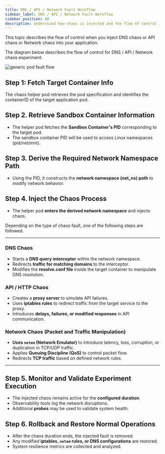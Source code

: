 ```yaml
---
title: DNS / API / Network Fault Workflow 
sidebar_label: DNS / API / Network Fault Workflow 
sidebar_position: 40
description: Understand how chaos is injected and the flow of control in DNS, API and network-related chaos experiments.
---
```


This topic describes the flow of control when you inject DNS chaos or API chaos or Network chaos into your application.

The diagram below describes the flow of control for DNS / API / Network chaos experiment. 

![generic pod fault flow](../static/how-stuff-works/network-fault-flow.png)


## Step 1: Fetch Target Container Info

The chaos helper pod retrieves the pod specification and identifies the containerID of the target application pod.

## Step 2. Retrieve Sandbox Container Information

- The helper pod fetches the **Sandbox Container's PID** corresponding to the target pod.
- The sandbox container PID will be used to access Linux namespaces (pid/net/mnt).

## Step 3. Derive the Required Network Namespace Path
- Using the PID, it constructs the **network namespace (net_ns) path** to modify network behavior.

## Step 4. Inject the Chaos Process
- The helper pod **enters the derived network namespace** and injects chaos.

Depending on the type of chaos fault, one of the following steps are followed.

---

### DNS Chaos
- Starts a **DNS query interceptor** within the network namespace.
- Redirects **traffic for matching domains** to the interceptor.
- Modifies the **resolve.conf file** inside the target container to manipulate DNS resolution.

### API / HTTP Chaos
- Creates a **proxy server** to simulate API failures.
- Uses **iptables rules** to redirect traffic from the target service to the proxy.
- Introduces **delays, failures, or modified responses** in API communication.

### Network Chaos (Packet and Traffic Manipulation)
- **Uses `netem` (Network Emulator)** to introduce latency, loss, corruption, or duplication in TCP/UDP traffic.
- Applies **Queuing Discipline (QoS)** to control packet flow.
- Redirects **TCP traffic** based on defined network rules.

---

## Step 5. Monitor and Validate Experiment Execution
- The injected chaos remains active for the **configured duration**.
- Observability tools log the network disruptions.
- Additional **probes** may be used to validate system health.

## Step 6. Rollback and Restore Normal Operations
- After the chaos duration ends, the injected fault is removed.
- Any modified **iptables, `netem` rules, or DNS configurations** are restored.
- System resilience metrics are collected and analyzed.
